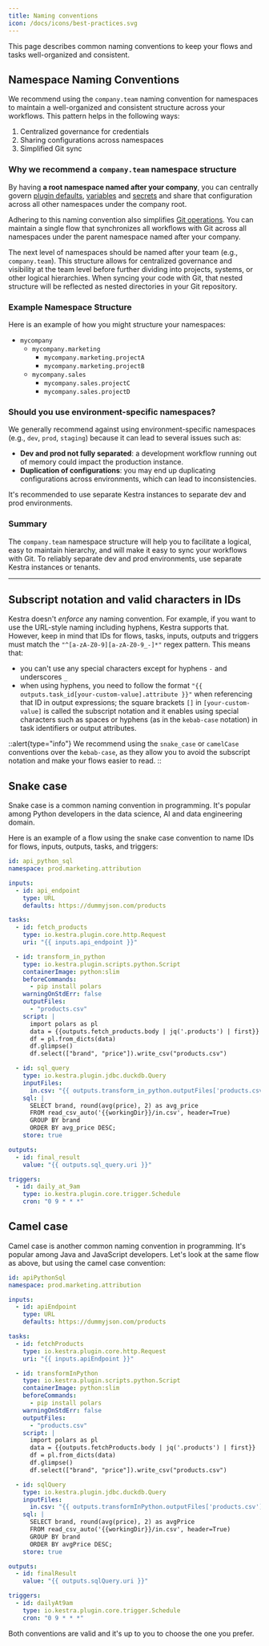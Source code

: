 ```yaml
---
title: Naming conventions
icon: /docs/icons/best-practices.svg
---
```


This page describes common naming conventions to keep your flows and tasks well-organized and consistent.

## Namespace Naming Conventions

We recommend using the `company.team` naming convention for namespaces to maintain a well-organized and consistent structure across your workflows. This pattern helps in the following ways:
1. Centralized governance for credentials
2. Sharing configurations across namespaces
3. Simplified Git sync

### Why we recommend a `company.team` namespace structure

By having **a root namespace named after your company**, you can centrally govern [plugin defaults](../04.workflow-components/09.task-defaults.md), [variables](../04.workflow-components/04.variables.md) and [secrets](../05.concepts/04.secret.md) and share that configuration across all other namespaces under the company root.

Adhering to this naming convention also simplifies [Git operations](../08.developer-guide/04.git.md). You can maintain a single flow that synchronizes all workflows with Git across all namespaces under the parent namespace named after your company.

The next level of namespaces should be named after your team (e.g., `company.team`). This structure allows for centralized governance and visibility at the team level before further dividing into projects, systems, or other logical hierarchies. When syncing your code with Git, that nested structure will be reflected as nested directories in your Git repository.

### Example Namespace Structure

Here is an example of how you might structure your namespaces:

- `mycompany`
  - `mycompany.marketing`
    - `mycompany.marketing.projectA`
    - `mycompany.marketing.projectB`
  - `mycompany.sales`
    - `mycompany.sales.projectC`
    - `mycompany.sales.projectD`

### Should you use environment-specific namespaces?

We generally recommend against using environment-specific namespaces (e.g., `dev`, `prod`, `staging`) because it can lead to several issues such as:
- **Dev and prod not fully separated**: a development workflow running out of memory could impact the production instance.
- **Duplication of configurations**: you may end up duplicating configurations across environments, which can lead to inconsistencies.

It's recommended to use separate Kestra instances to separate dev and prod environments.

### Summary

The `company.team` namespace structure  will help you to facilitate a logical, easy to maintain hierarchy, and will make it easy to sync your workflows with Git. To reliably separate dev and prod environments, use separate Kestra instances or tenants.

---

## Subscript notation and valid characters in IDs

Kestra doesn't _enforce_ any naming convention. For example, if you want to use the URL-style naming including hyphens, Kestra supports that. However, keep in mind that IDs for flows, tasks, inputs, outputs and triggers must match the `"^[a-zA-Z0-9][a-zA-Z0-9_-]*"` regex pattern. This means that:

- you can't use any special characters except for hyphens ``-`` and underscores ``_``
- when using hyphens, you need to follow the format `"{{ outputs.task_id[your-custom-value].attribute }}"` when referencing that ID in output expressions; the square brackets `[]` in  `[your-custom-value]` is called the subscript notation and it enables using special characters such as spaces or hyphens (as in the `kebab-case` notation) in task identifiers or output attributes.

::alert{type="info"}
We recommend using the `snake_case` or `camelCase` conventions over the `kebab-case`, as they allow you to avoid the subscript notation and make your flows easier to read.
::

## Snake case

Snake case is a common naming convention in programming. It's popular among Python developers in the data science, AI and data engineering domain.

Here is an example of a flow using the snake case convention to name IDs for flows, inputs, outputs, tasks, and triggers:

```yaml
id: api_python_sql
namespace: prod.marketing.attribution

inputs:
  - id: api_endpoint
    type: URL
    defaults: https://dummyjson.com/products

tasks:
  - id: fetch_products
    type: io.kestra.plugin.core.http.Request
    uri: "{{ inputs.api_endpoint }}"

  - id: transform_in_python
    type: io.kestra.plugin.scripts.python.Script
    containerImage: python:slim
    beforeCommands:
      - pip install polars
    warningOnStdErr: false
    outputFiles:
      - "products.csv"
    script: |
      import polars as pl
      data = {{outputs.fetch_products.body | jq('.products') | first}}
      df = pl.from_dicts(data)
      df.glimpse()
      df.select(["brand", "price"]).write_csv("products.csv")

  - id: sql_query
    type: io.kestra.plugin.jdbc.duckdb.Query
    inputFiles:
      in.csv: "{{ outputs.transform_in_python.outputFiles['products.csv'] }}"
    sql: |
      SELECT brand, round(avg(price), 2) as avg_price
      FROM read_csv_auto('{{workingDir}}/in.csv', header=True)
      GROUP BY brand
      ORDER BY avg_price DESC;
    store: true

outputs:
  - id: final_result
    value: "{{ outputs.sql_query.uri }}"

triggers:
  - id: daily_at_9am
    type: io.kestra.plugin.core.trigger.Schedule
    cron: "0 9 * * *"
```

## Camel case

Camel case is another common naming convention in programming. It's popular among Java and JavaScript developers. Let's look at the same flow as above, but using the camel case convention:

```yaml
id: apiPythonSql
namespace: prod.marketing.attribution

inputs:
  - id: apiEndpoint
    type: URL
    defaults: https://dummyjson.com/products

tasks:
  - id: fetchProducts
    type: io.kestra.plugin.core.http.Request
    uri: "{{ inputs.apiEndpoint }}"

  - id: transformInPython
    type: io.kestra.plugin.scripts.python.Script
    containerImage: python:slim
    beforeCommands:
      - pip install polars
    warningOnStdErr: false
    outputFiles:
      - "products.csv"
    script: |
      import polars as pl
      data = {{outputs.fetchProducts.body | jq('.products') | first}}
      df = pl.from_dicts(data)
      df.glimpse()
      df.select(["brand", "price"]).write_csv("products.csv")

  - id: sqlQuery
    type: io.kestra.plugin.jdbc.duckdb.Query
    inputFiles:
      in.csv: "{{ outputs.transformInPython.outputFiles['products.csv'] }}"
    sql: |
      SELECT brand, round(avg(price), 2) as avgPrice
      FROM read_csv_auto('{{workingDir}}/in.csv', header=True)
      GROUP BY brand
      ORDER BY avgPrice DESC;
    store: true

outputs:
  - id: finalResult
    value: "{{ outputs.sqlQuery.uri }}"

triggers:
  - id: dailyAt9am
    type: io.kestra.plugin.core.trigger.Schedule
    cron: "0 9 * * *"
```

Both conventions are valid and it's up to you to choose the one you prefer.

